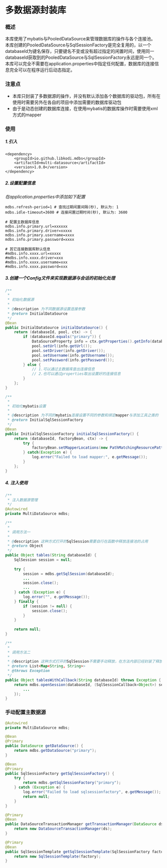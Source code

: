 # 多数据源封装库

### 概述
本库使用了mybatis与PooledDataSource来管理数据库的操作与各个连接池。  
本库创建的PooledDataSource与SqlSessionFactory是完全复用的，以一个databaseId为键名保存，只要键名不变或没有超过指定的闲置时间，使用同一databaseId获取到的PooledDataSource与SqlSessionFactory永远是同一个。  
本库可以完全不需要在application.properties中指定任何配置，数据库的连接信息完全可以在程序运行后动态指定。  

### 注意点
- 本库只封装了多数据源的操作，并没有默认添加各个数据库的驱动包，所有在使用时需要另外在各自的项目中添加需要的数据库驱动包
- 由于是动态创建的数据库连接，在使用mybatis的数据库操作时需要使用xml方式的mapper

### 使用
##### 1.引入
```
<dependency>
    <groupId>io.github.libkodi.mdbs</groupId>
    <artifactId>multi-datasource</artifactId>
    <version>1.0.0</version>
</dependency>
```

##### 2.设置配置信息
*在application.properties中添加如下配置*
```
mdbs.refresh-period=1 # 查找过期闲置间隔(秒), 默认为: 1
mdbs.idle-timeout=3600 # 连接闲置过期时间(秒), 默认为: 3600

# 配置主数据库信息
mdbs.info.primary.url=xxxxxx
mdbs.info.primary.driver=xxxxx
mdbs.info.primary.username=xxxx
mdbs.info.primary.password=xxxx

# 其它连接数据库默认信息
#mdbs.info.xxxx.url=xxxxx
#mdbs.info.xxxx.driver=xxx
#mdbs.info.xxxx.username=xxx
#mdbs.info.xxxx.password=xxx
```

##### 3.创建一个Config文件来实现数据源与会话的初始化处理

```java
/** 
 *  
 * 初始化数据源 
 * 
 * @description 为不同数据源设置连接参数 
 * @return InitialDataSource 
 */ 
@Bean 
public InitialDataSource initialDataSource() { 
    return (databaseId, pool, ctx) -> { 
        if (databaseId.equals("primary")) {
            DataSourceProperty info = ctx.getProperties().getInfo(databaseId);
            pool.setUrl(info.getUrl());
            pool.setDriver(info.getDriver());
            pool.setUsername(info.getUsername());
            pool.setPassword(info.getPassword());
        } else {
            // 1.可以通过主数据库查出连接信息
            // 2.也可以通过properties取出设置好的连接信息
        }
    }; 
} 

/** 
 *  
 * 初始化mybatis设置 
 * 
 * @description 为不同的mybatis连接设置不同的参数和绑定mapper与添加工具之类的 
 * @return InitialSqlSessionFactory 
 */ 
@Bean 
public InitialSqlSessionFactory initialSqlSessionFactory() { 
    return (databaseId, factoryBean, ctx) -> { 
        try { 
            factoryBean.setMapperLocations(new PathMatchingResourcePatternResolver().getResources("classpath*:/mapper/*.xml")); 
        } catch(Exception e) { 
            log.error("Failed to load mapper:", e.getMessage()); 
        } 
    }; 
}
```

##### 4. 注入使用
```java
/**
 * 注入数据源管理
 */
@Autowired
private MultiDataSource mdbs;

/**
 * 
 * 调用方法一
 *
 * @description 这种方式打开的SqlSession需要自行在函数中释放连接池的占用
 * @return Object
 */
public Object tables(String databaseId) {
    SqlSession session = null;
    
    try {
        session = mdbs.getSqlSession(databaseId);
        ...
        session.close();
        ...
    } catch (Exception e) {
        log.error("", e.getMessage());
    } finally {
        if (session != null) {
            session.close();
        }
    }
    
    return null;
}

/**
 * 
 * 调用方法二
 *
 * @description 这种方式打开的SqlSession不需要手动释放，在方法内部已经封装了释放处理
 * @return List<Map<String, String>>
 * @throws Exception 
 */
public Object tablesWithCallback(String databaseId) throws Exception {
    return mdbs.openSession(databaseId, (SqlSessionCallback<Object>) session -> {
        ...
    });
}
```

### 手动配置主数据源
```java
@Autowired 
private MultiDataSource mdbs; 

@Bean 
@Primary 
public DataSource getDataSource() { 
    return mdbs.getDataSource("primary"); 
} 

@Bean 
@Primary 
public SqlSessionFactory getSqlSessionFactory() { 
    try { 
        return mdbs.getSqlSessionFactory("primary"); 
    } catch (Exception e) { 
        log.error("Failed to load sqlsessionfactory", e.getMessage()); 
        return null; 
    } 
} 

@Primary 
@Bean 
public DataSourceTransactionManager getTransactionManager(DataSource ds) { 
    return new DataSourceTransactionManager(ds); 
} 

@Primary 
@Bean 
public SqlSessionTemplate getSqlSessionTemplate(SqlSessionFactory factory) { 
    return new SqlSessionTemplate(factory); 
}
```